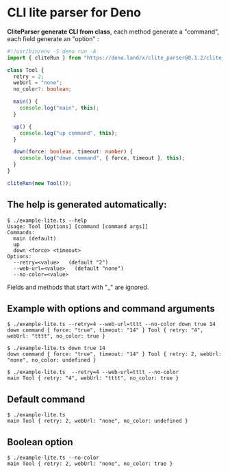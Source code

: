 # CLI lite parser for Deno

**CliteParser generate CLI from class**, each method generate a "command", each
field generate an "option" :

```typescript
#!/usr/bin/env -S deno run -A
import { cliteRun } from "https://deno.land/x/clite_parser@0.1.2/clite_parser.ts";

class Tool {
  retry = 2;
  webUrl = "none";
  no_color?: boolean;

  main() {
    console.log("main", this);
  }

  up() {
    console.log("up command", this);
  }

  down(force: boolean, timeout: number) {
    console.log("down command", { force, timeout }, this);
  }
}

cliteRun(new Tool());
```

## The help is generated automatically:

```shell
$ ./example-lite.ts --help
Usage: Tool [Options] [command [command args]]
Commands:
  main (default)
  up
  down <force> <timeout>
Options:
  --retry=<value>   (default "2")
  --web-url=<value>   (default "none")
  --no-color=<value>
```

Fields and methods that start with "_" are ignored.

## Example with options and command arguments

```shell
$ ./example-lite.ts --retry=4 --web-url=tttt --no-color down true 14
down command { force: "true", timeout: "14" } Tool { retry: "4", webUrl: "tttt", no_color: true }

$ ./example-lite.ts down true 14
down command { force: "true", timeout: "14" } Tool { retry: 2, webUrl: "none", no_color: undefined }

$ ./example-lite.ts  --retry=4 --web-url=tttt --no-color
main Tool { retry: "4", webUrl: "tttt", no_color: true }
```

## Default command

```shell
$ ./example-lite.ts
main Tool { retry: 2, webUrl: "none", no_color: undefined }
```

## Boolean option

```shell
$ ./example-lite.ts --no-color
main Tool { retry: 2, webUrl: "none", no_color: true }
```
